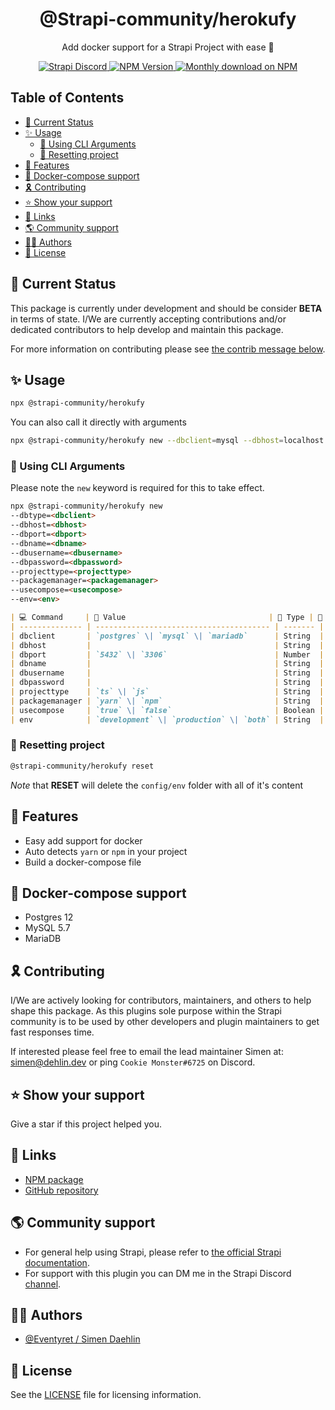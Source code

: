 <div align="center">
<h1>@Strapi-community/herokufy</h1>
	
<p style="margin-top: 0;">Add docker support for a Strapi Project with ease 🚀</p>
	
<p>
  <a href="https://discord.strapi.io">
    <img src="https://img.shields.io/discord/811989166782021633?color=blue&label=strapi-discord" alt="Strapi Discord">
  </a>
  <a href="https://www.npmjs.org/package/@strapi-community/herokufy">
    <img src="https://img.shields.io/npm/v/@strapi-community/herokufy/latest.svg" alt="NPM Version" />
  </a>
  <a href="https://www.npmjs.org/package/@strapi-community/herokufy">
    <img src="https://img.shields.io/npm/dm/@strapi-community/herokufy" alt="Monthly download on NPM" />
  </a>
</p>
</div>

## Table of Contents <!-- omit in toc -->

- [🚦 Current Status](#---current-status)
- [✨ Usage](#--usage)
  - [🤖 Using CLI Arguments](#---using-cli-arguments)
  - [🧹 Resetting project](#---resetting-project)
- [🚀 Features](#---features)
- [🐳 Docker-compose support](#---docker-compose-support)
- [🎗 Contributing](#---contributing)
- [⭐️ Show your support](#---show-your-support)
- [🔗 Links](#---links)
- [🌎 Community support](#---community-support)
- [🙋‍♀️ Authors](#------authors)
- [🔖 License](#---license)

## 🚦 Current Status

This package is currently under development and should be consider **BETA** in terms of state. I/We are currently accepting contributions and/or dedicated contributors to help develop and maintain this package.

For more information on contributing please see [the contrib message below](#contributing).

## ✨ Usage

```bash
npx @strapi-community/herokufy
```

You can also call it directly with arguments

```bash
npx @strapi-community/herokufy new --dbclient=mysql --dbhost=localhost --dbport=1234 --dbname=strapi --dbusername=strapi --dbpassword=strapi --projecttype=js --packagemanager=yarn --usecompose=false --env=both
```

### 🤖 Using CLI Arguments

Please note the `new` keyword is required for this to take effect.

```markdown
npx @strapi-community/herokufy new
--dbtype=<dbclient>
--dbhost=<dbhost>
--dbport=<dbport>
--dbname=<dbname>
--dbusername=<dbusername>
--dbpassword=<dbpassword>
--projecttype=<projecttype>
--packagemanager=<packagemanager>
--usecompose=<usecompose>
--env=<env>
```

```markdown
| 💻 Command     | 💬 Value                                | 🦄 Type | 🐲 Default    |
| -------------- | --------------------------------------- | ------- | ------------- |
| dbclient       | `postgres` \| `mysql` \| `mariadb`      | String  | `postgres`    |
| dbhost         |                                         | String  | `localhost`   |
| dbport         | `5432` \| `3306`                        | Number  | `5432`        |
| dbname         |                                         | String  | `strapi`      |
| dbusername     |                                         | String  | `strapi`      |
| dbpassword     |                                         | String  |               |
| projecttype    | `ts` \| `js`                            | String  | `js`          |
| packagemanager | `yarn` \| `npm`                         | String  | `yarn`        |
| usecompose     | `true` \| `false`                       | Boolean | `false`       |
| env            | `development` \| `production` \| `both` | String  | `development` |
```

### 🧹 Resetting project

```bash
@strapi-community/herokufy reset
```

_Note_ that **RESET** will delete the `config/env` folder with all of it's content

## 🚀 Features

- Easy add support for docker
- Auto detects `yarn` or `npm` in your project
- Build a docker-compose file

## 🐳 Docker-compose support

- Postgres 12
- MySQL 5.7
- MariaDB

## 🎗 Contributing

I/We are actively looking for contributors, maintainers, and others to help shape this package. As this plugins sole purpose within the Strapi community is to be used by other developers and plugin maintainers to get fast responses time.

If interested please feel free to email the lead maintainer Simen at: simen@dehlin.dev or ping `Cookie Monster#6725` on Discord.

## ⭐️ Show your support

Give a star if this project helped you.

## 🔗 Links

- [NPM package](https://www.npmjs.com/package/@strapi-community/herokufy)
- [GitHub repository](https://github.com/strapi-community/strapi-tool-herokufy)

## 🌎 Community support

- For general help using Strapi, please refer to [the official Strapi documentation](https://strapi.io/documentation/).
- For support with this plugin you can DM me in the Strapi Discord [channel](https://discord.strapi.io/).

## 🙋‍♀️ Authors

- [@Eventyret / Simen Daehlin](https://github.com/Eventyret)

## 🔖 License

See the [LICENSE](./LICENSE.md) file for licensing information.
